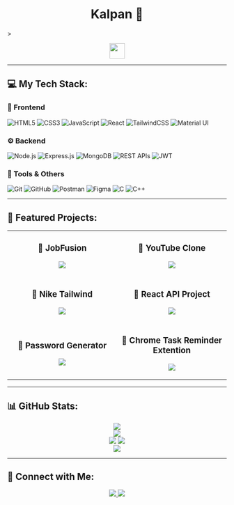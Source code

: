 <h1 align="center">Kalpan 🚀</h1>>

<p align="center">
   <img src="https://readme-typing-svg.demolab.com?font=Roboto+Slab&color=00F260&size=28&center=true&vCenter=true&width=500&duration=2000&pause=1000&lines=Full-Stack+Developer;MERN+Stack+Enthusiast" width="auto" height="35"/>
</p>

---

## 💻 My Tech Stack:

### 🎨 Frontend  
![HTML5](https://img.shields.io/badge/HTML5-E34F26?style=for-the-badge&logo=html5&logoColor=white)
![CSS3](https://img.shields.io/badge/CSS3-1572B6?style=for-the-badge&logo=css3&logoColor=white)
![JavaScript](https://img.shields.io/badge/JavaScript-F7DF1E?style=for-the-badge&logo=javascript&logoColor=black)
![React](https://img.shields.io/badge/React-61DAFB?style=for-the-badge&logo=react&logoColor=black)
![TailwindCSS](https://img.shields.io/badge/Tailwind%20CSS-06B6D4?style=for-the-badge&logo=tailwindcss&logoColor=white)
![Material UI](https://img.shields.io/badge/Material%20UI-007FFF?style=for-the-badge&logo=mui&logoColor=white)

### ⚙ Backend  
![Node.js](https://img.shields.io/badge/Node.js-339933?style=for-the-badge&logo=node.js&logoColor=white)
![Express.js](https://img.shields.io/badge/Express.js-000000?style=for-the-badge&logo=express&logoColor=white)
![MongoDB](https://img.shields.io/badge/MongoDB-47A248?style=for-the-badge&logo=mongodb&logoColor=white)
![REST APIs](https://img.shields.io/badge/RESTful%20APIs-02569B?style=for-the-badge&logo=api&logoColor=white)
![JWT](https://img.shields.io/badge/JWT-000000?style=for-the-badge&logo=jsonwebtokens&logoColor=white)

### 🔧 Tools & Others  
![Git](https://img.shields.io/badge/Git-F05032?style=for-the-badge&logo=git&logoColor=white)
![GitHub](https://img.shields.io/badge/GitHub-181717?style=for-the-badge&logo=github&logoColor=white)
![Postman](https://img.shields.io/badge/Postman-FF6C37?style=for-the-badge&logo=postman&logoColor=white)
![Figma](https://img.shields.io/badge/Figma-F24E1E?style=for-the-badge&logo=figma&logoColor=white)
![C](https://img.shields.io/badge/C-A8B9CC?style=for-the-badge&logo=c&logoColor=white)
![C++](https://img.shields.io/badge/C++-00599C?style=for-the-badge&logo=c%2B%2B&logoColor=white)

---

## 🚀 Featured Projects:

<div align="center">
<table>
<tr>
<td width="45%">
   <h3 align="center">📌 JobFusion</h3>
   <p align="center">
      <a href="https://github.com/Kalpan2007/jobfusion">
         <img src="https://github-readme-stats.vercel.app/api/pin/?username=Kalpan2007&repo=jobfusion&theme=gruvbox">
      </a>
   </p>
</td>
<td width="45%">
   <h3 align="center">📌 YouTube Clone</h3>
   <p align="center">
      <a href="https://github.com/Kalpan2007/yt-react">
         <img src="https://github-readme-stats.vercel.app/api/pin/?username=Kalpan2007&repo=yt-react&theme=gruvbox">
      </a>
   </p>
</td>
</tr>

<tr>
<td width="45%">
   <h3 align="center">📌 Nike Tailwind</h3>
   <p align="center">
      <a href="https://github.com/Kalpan2007/NIKE_TAILWIND">
         <img src="https://github-readme-stats.vercel.app/api/pin/?username=Kalpan2007&repo=NIKE_TAILWIND&theme=gruvbox">
      </a>
   </p>
</td>
<td width="45%">
   <h3 align="center">📌 React API Project</h3>
   <p align="center">
      <a href="https://github.com/Kalpan2007/React-Api-Project">
         <img src="https://github-readme-stats.vercel.app/api/pin/?username=Kalpan2007&repo=React-Api-Project&theme=gruvbox">
      </a>
   </p>
</td>
</tr>

<tr>
<td width="45%">
   <h3 align="center">📌 Password Generator</h3>
   <p align="center">
      <a href="https://github.com/Kalpan2007/Pass-Gen-React">
         <img src="https://github-readme-stats.vercel.app/api/pin/?username=Kalpan2007&repo=Pass-Gen-React&theme=gruvbox">
      </a>
   </p>
</td>
<td width="45%">
   <h3 align="center">📌 Chrome Task Reminder Extention</h3>
   <p align="center">
      <a href="https://github.com/Kalpan2007/Extention-To-Do">
         <img src="https://github-readme-stats.vercel.app/api/pin/?username=Kalpan2007&repo=Extention-To-Do&theme=gruvbox">
      </a>
   </p>
</td>

</tr>

</table>
</div>

---

## 📊 GitHub Stats:
<div align="center">
  <img src="https://github-readme-streak-stats.herokuapp.com/?user=Kalpan2007&theme=gruvbox&hide_border=true" />
  <br>
  <img src="https://github-readme-stats.vercel.app/api?username=Kalpan2007&show_icons=true&theme=gruvbox&hide_border=true" />
  <br>
  <img src="http://github-profile-summary-cards.vercel.app/api/cards/stats?username=Kalpan2007&theme=gruvbox" />
  <img src="https://github-readme-stats.vercel.app/api/top-langs/?username=Kalpan2007&layout=compact&theme=gruvbox" />
  <br>
  <img src="https://github-profile-trophy.vercel.app/?username=Kalpan2007&theme=gruvbox&no-frame=true&margin-w=15" />
</div>

---

## 🔗 Connect with Me:
<p align="center">
   <a href="mailto:kalpankaneriya@gmail.com">
      <img src="https://img.shields.io/badge/Gmail-D14836?style=for-the-badge&logo=gmail&logoColor=white"/>
   </a>
   <a href="https://www.linkedin.com/in/3kz">
      <img src="https://img.shields.io/badge/LinkedIn-0077B5?style=for-the-badge&logo=linkedin&logoColor=white"/>
   </a>
</p>
